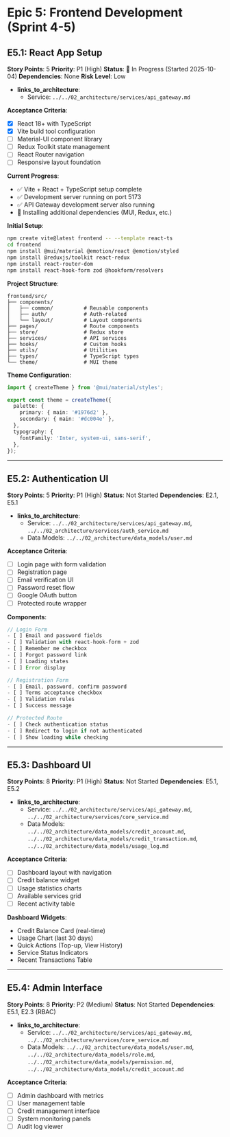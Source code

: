 # Epic 5: Frontend Development (Sprint 4-5)

## E5.1: React App Setup

**Story Points**: 5
**Priority**: P1 (High)
**Status**: 🔄 In Progress (Started 2025-10-04)
**Dependencies**: None
**Risk Level**: Low
- **links_to_architecture**:
  - Service: `../../02_architecture/services/api_gateway.md`

**Acceptance Criteria**:

- [x] React 18+ with TypeScript
- [x] Vite build tool configuration
- [ ] Material-UI component library
- [ ] Redux Toolkit state management
- [ ] React Router navigation
- [ ] Responsive layout foundation

**Current Progress**:

- ✅ Vite + React + TypeScript setup complete
- ✅ Development server running on port 5173
- ✅ API Gateway development server also running
- 🔄 Installing additional dependencies (MUI, Redux, etc.)

**Initial Setup**:

```bash
npm create vite@latest frontend -- --template react-ts
cd frontend
npm install @mui/material @emotion/react @emotion/styled
npm install @reduxjs/toolkit react-redux
npm install react-router-dom
npm install react-hook-form zod @hookform/resolvers
```

**Project Structure**:

```
frontend/src/
├── components/
│   ├── common/          # Reusable components
│   ├── auth/            # Auth-related
│   └── layout/          # Layout components
├── pages/               # Route components
├── store/               # Redux store
├── services/            # API services
├── hooks/               # Custom hooks
├── utils/               # Utilities
├── types/               # TypeScript types
└── theme/               # MUI theme
```

**Theme Configuration**:

```typescript
import { createTheme } from '@mui/material/styles';

export const theme = createTheme({
  palette: {
    primary: { main: '#1976d2' },
    secondary: { main: '#dc004e' },
  },
  typography: {
    fontFamily: 'Inter, system-ui, sans-serif',
  },
});
```

---

## E5.2: Authentication UI

**Story Points**: 5
**Priority**: P1 (High)
**Status**: Not Started
**Dependencies**: E2.1, E5.1
- **links_to_architecture**:
  - Service: `../../02_architecture/services/api_gateway.md`, `../../02_architecture/services/auth_service.md`
  - Data Models: `../../02_architecture/data_models/user.md`

**Acceptance Criteria**:

- [ ] Login page with form validation
- [ ] Registration page
- [ ] Email verification UI
- [ ] Password reset flow
- [ ] Google OAuth button
- [ ] Protected route wrapper

**Components**:

```typescript
// Login Form
- [ ] Email and password fields
- [ ] Validation with react-hook-form + zod
- [ ] Remember me checkbox
- [ ] Forgot password link
- [ ] Loading states
- [ ] Error display

// Registration Form
- [ ] Email, password, confirm password
- [ ] Terms acceptance checkbox
- [ ] Validation rules
- [ ] Success message

// Protected Route
- [ ] Check authentication status
- [ ] Redirect to login if not authenticated
- [ ] Show loading while checking
```

---

## E5.3: Dashboard UI

**Story Points**: 8
**Priority**: P1 (High)
**Status**: Not Started
**Dependencies**: E5.1, E5.2
- **links_to_architecture**:
  - Service: `../../02_architecture/services/api_gateway.md`, `../../02_architecture/services/core_service.md`
  - Data Models: `../../02_architecture/data_models/credit_account.md`, `../../02_architecture/data_models/credit_transaction.md`, `../../02_architecture/data_models/usage_log.md`

**Acceptance Criteria**:

- [ ] Dashboard layout with navigation
- [ ] Credit balance widget
- [ ] Usage statistics charts
- [ ] Available services grid
- [ ] Recent activity table

**Dashboard Widgets**:

- Credit Balance Card (real-time)
- Usage Chart (last 30 days)
- Quick Actions (Top-up, View History)
- Service Status Indicators
- Recent Transactions Table

---

## E5.4: Admin Interface

**Story Points**: 8
**Priority**: P2 (Medium)
**Status**: Not Started
**Dependencies**: E5.1, E2.3 (RBAC)
- **links_to_architecture**:
  - Service: `../../02_architecture/services/api_gateway.md`, `../../02_architecture/services/core_service.md`
  - Data Models: `../../02_architecture/data_models/user.md`, `../../02_architecture/data_models/role.md`, `../../02_architecture/data_models/permission.md`, `../../02_architecture/data_models/credit_account.md`

**Acceptance Criteria**:

- [ ] Admin dashboard with metrics
- [ ] User management table
- [ ] Credit management interface
- [ ] System monitoring panels
- [ ] Audit log viewer